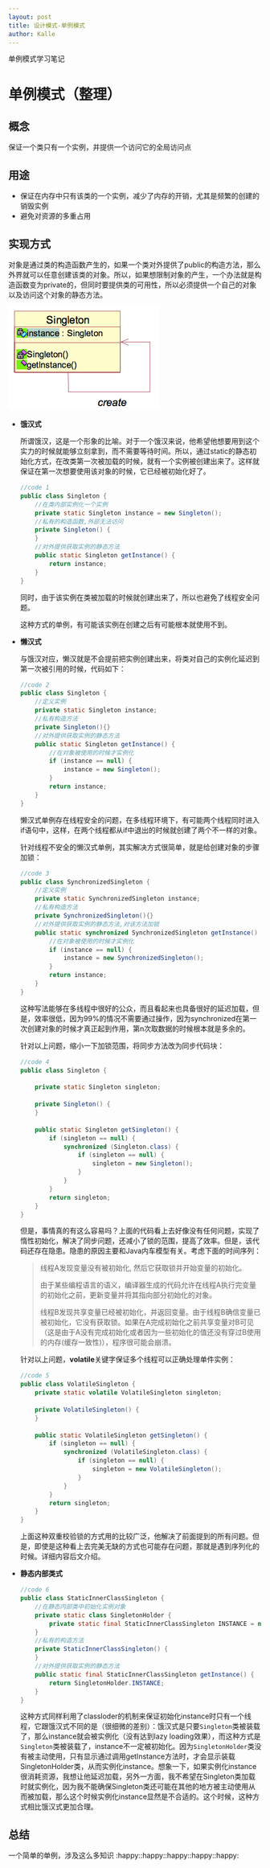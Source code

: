 ```yaml
---
layout: post
title: 设计模式-单例模式
author: Kalle
---
```


单例模式学习笔记

# 单例模式（整理）

## 概念

保证一个类只有一个实例，并提供一个访问它的全局访问点

## 用途

* 保证在内存中只有该类的一个实例，减少了内存的开销，尤其是频繁的创建的销毁实例
* 避免对资源的多重占用

## 实现方式

对象是通过类的构造函数产生的，如果一个类对外提供了public的构造方法，那么外界就可以任意创建该类的对象。所以，如果想限制对象的产生，一个办法就是构造函数变为private的，但同时要提供类的可用性，所以必须提供一个自己的对象以及访问这个对象的静态方法。

![Snip20161117_2](/images/post/singleton.png)

* **饿汉式**

  所谓饿汉，这是一个形象的比喻。对于一个饿汉来说，他希望他想要用到这个实力的时候就能够立刻拿到，而不需要等待时间。所以，通过static的静态初始化方式，在改类第一次被加载的时候，就有一个实例被创建出来了。这样就保证在第一次想要使用该对象的时候，它已经被初始化好了。

  ~~~java
  //code 1
  public class Singleton {
      //在类内部实例化一个实例
      private static Singleton instance = new Singleton();
      //私有的构造函数,外部无法访问
      private Singleton() {
      }
      //对外提供获取实例的静态方法
      public static Singleton getInstance() {
          return instance;
      }
  }
  ~~~

  同时，由于该实例在类被加载的时候就创建出来了，所以也避免了线程安全问题。

  这种方式的单例，有可能该实例在创建之后有可能根本就使用不到。

* **懒汉式**

  与饿汉对应，懒汉就是不会提前把实例创建出来，将类对自己的实例化延迟到第一次被引用的时候，代码如下：

  ~~~java
  //code 2
  public class Singleton {
      //定义实例
      private static Singleton instance;
      //私有构造方法
      private Singleton(){}
      //对外提供获取实例的静态方法
      public static Singleton getInstance() {
          //在对象被使用的时候才实例化
          if (instance == null) {
              instance = new Singleton();
          }
          return instance;
      }
  }
  ~~~

  懒汉式单例存在线程安全的问题，在多线程环境下，有可能两个线程同时进入if语句中，这样，在两个线程都从if中退出的时候就创建了两个不一样的对象。

  针对线程不安全的懒汉式单例，其实解决方式很简单，就是给创建对象的步骤加锁：

  ~~~java
  //code 3
  public class SynchronizedSingleton {
      //定义实例
      private static SynchronizedSingleton instance;
      //私有构造方法
      private SynchronizedSingleton(){}
      //对外提供获取实例的静态方法,对该方法加锁
      public static synchronized SynchronizedSingleton getInstance() {
          //在对象被使用的时候才实例化
          if (instance == null) {
              instance = new SynchronizedSingleton();
          }
          return instance;
      }
  }
  ~~~

  这种写法能够在多线程中很好的公众，而且看起来也具备很好的延迟加载，但是，效率很低，因为99%的情况不需要通过操作，因为synchronized在第一次创建对象的时候才真正起到作用，第n次取数据的时候根本就是多余的。

  针对以上问题，缩小一下加锁范围，将同步方法改为同步代码块：

  ~~~JAVA
  //code 4
  public class Singleton {

      private static Singleton singleton;

      private Singleton() {
      }

      public static Singleton getSingleton() {
          if (singleton == null) {
              synchronized (Singleton.class) {
                  if (singleton == null) {
                      singleton = new Singleton();
                  }
              }
          }
          return singleton;
      }
  }
  ~~~

  但是，事情真的有这么容易吗？上面的代码看上去好像没有任何问题，实现了惰性初始化，解决了同步问题，还减小了锁的范围，提高了效率。但是，该代码还存在隐患。隐患的原因主要和Java内车模型有关。考虑下面的时间序列：

  > 线程A发现变量没有被初始化, 然后它获取锁并开始变量的初始化。
  >
  > 由于某些编程语言的语义，编译器生成的代码允许在线程A执行完变量的初始化之前，更新变量并将其指向部分初始化的对象。
  >
  > 线程B发现共享变量已经被初始化，并返回变量。由于线程B确信变量已被初始化，它没有获取锁。如果在A完成初始化之前共享变量对B可见（这是由于A没有完成初始化或者因为一些初始化的值还没有穿过B使用的内存(缓存一致性)），程序很可能会崩溃。

  针对以上问题，**volatile**关键字保证多个线程可以正确处理单件实例：

  ~~~java
  //code 5
  public class VolatileSingleton {
      private static volatile VolatileSingleton singleton;

      private VolatileSingleton() {
      }

      public static VolatileSingleton getSingleton() {
          if (singleton == null) {
              synchronized (VolatileSingleton.class) {
                  if (singleton == null) {
                      singleton = new VolatileSingleton();
                  }
              }
          }
          return singleton;
      }
  }
  ~~~

  上面这种双重校验锁的方式用的比较广泛，他解决了前面提到的所有问题。但是，即使是这种看上去完美无缺的方式也可能存在问题，那就是遇到序列化的时候。详细内容后文介绍。

* **静态内部类式**

  ~~~java
  //code 6
  public class StaticInnerClassSingleton {
      //在静态内部类中初始化实例对象
      private static class SingletonHolder {
          private static final StaticInnerClassSingleton INSTANCE = new StaticInnerClassSingleton();
      }
      //私有的构造方法
      private StaticInnerClassSingleton() {
      }
      //对外提供获取实例的静态方法
      public static final StaticInnerClassSingleton getInstance() {
          return SingletonHolder.INSTANCE;
      }
  }
  ~~~

  这种方式同样利用了classloder的机制来保证初始化instance时只有一个线程，它跟饿汉式不同的是（很细微的差别）：饿汉式是只要`Singleton`类被装载了，那么instance就会被实例化（没有达到lazy loading效果），而这种方式是`Singleton`类被装载了，instance不一定被初始化。因为`SingletonHolder`类没有被主动使用，只有显示通过调用getInstance方法时，才会显示装载SingletonHolder类，从而实例化instance。想象一下，如果实例化instance很消耗资源，我想让他延迟加载，另外一方面，我不希望在Singleton类加载时就实例化，因为我不能确保Singleton类还可能在其他的地方被主动使用从而被加载，那么这个时候实例化instance显然是不合适的。这个时候，这种方式相比饿汉式更加合理。


## 总结

一个简单的单例，涉及这么多知识 ​:happy:​​:happy:​ ​:happy:​​:happy:​​:happy:​